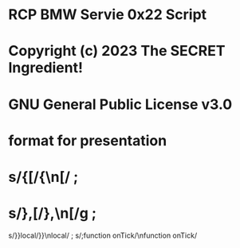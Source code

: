 # RCP BMW Servie 0x22 Script
# Copyright (c) 2023 The SECRET Ingredient!
# GNU General Public License v3.0

# format for presentation
# s/{\[/{\n\[/ ;
# s/},\[/},\n\[/g ;
s/}}local/}}\nlocal/ ;
s/;function onTick/\nfunction onTick/ 
